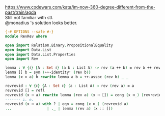 <https://www.codewars.com/kata/im-now-360-degree-different-from-the-past/train/agda>
<br>
Still not familiar with stl.  
@monadius 's solution looks better.  

```agda
{-# OPTIONS --safe #-}
module RevRev where

open import Relation.Binary.PropositionalEquality
open import Data.List
open import Data.List.Properties
open import Rev

lemma : ∀ {ℓ} {A : Set ℓ} (a b : List A) -> rev (a ++ b) ≡ rev b ++ rev a
lemma [] b = sym (++-identityʳ (rev b))
lemma (x ∷ a) b rewrite lemma a b = ++-assoc (rev b) _ _

revrevid : ∀ {ℓ} {A : Set ℓ} (a : List A) → rev (rev a) ≡ a
revrevid [] = refl
revrevid (x ∷ a) rewrite lemma (rev a) (x ∷ []) = cong (x ∷_) (revrevid a)
------- i. e.  
revrevid (x ∷ a) with ? | eqn = cong (x ∷_) (revrevid a)
...                | ._ | lemma (rev a) (x :: [])
```
